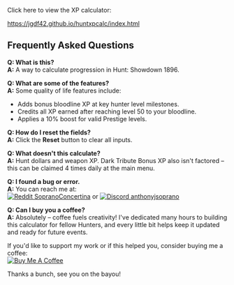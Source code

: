 Click here to view the XP calculator: 

https://jgdf42.github.io/huntxpcalc/index.html

## Frequently Asked Questions

**Q: What is this?**  
**A:** A way to calculate progression in Hunt: Showdown 1896.

**Q: What are some of the features?**  
**A:** Some quality of life features include:
- Adds bonus bloodline XP at key hunter level milestones.
- Credits all XP earned after reaching level 50 to your bloodline.
- Applies a 10% boost for valid Prestige levels.

**Q: How do I reset the fields?**  
**A:** Click the **Reset** button to clear all inputs.

**Q: What doesn't this calculate?**  
**A:** Hunt dollars and weapon XP. Dark Tribute Bonus XP also isn't factored – this can be claimed 4 times daily at the main menu.

**Q: I found a bug or error.**  
**A:** You can reach me at:  
[![Reddit](https://www.redditstatic.com/desktop2x/img/favicon/android-icon-192x192.png) SopranoConcertina](https://www.reddit.com/user/SopranoConcertina/) or [![Discord](https://i.imgur.com/hIxR9DX.png) anthonyjsoprano](http://discordapp.com/users/658685123549593601)

**Q: Can I buy you a coffee?**  
**A:** Absolutely – coffee fuels creativity! I've dedicated many hours to building this calculator for fellow Hunters, and every little bit helps keep it updated and ready for future events.

If you'd like to support my work or if this helped you, consider buying me a coffee:  
[![Buy Me A Coffee](https://cdn.buymeacoffee.com/buttons/v2/default-yellow.png)](https://www.buymeacoffee.com/jgdf42)

Thanks a bunch, see you on the bayou!

